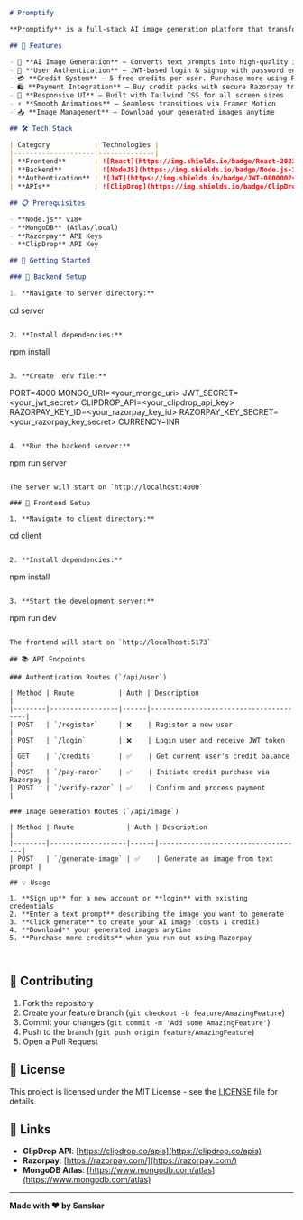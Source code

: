 
```markdown
# Promptify

**Promptify** is a full-stack AI image generation platform that transforms text prompts into stunning visuals. Built with modern technologies, it features a clean UI, a credit-based system, and secure payment integration via Razorpay.

## 🚀 Features

- 🎨 **AI Image Generation** — Converts text prompts into high-quality images using the ClipDrop API
- 🔐 **User Authentication** — JWT-based login & signup with password encryption
- 💳 **Credit System** — 5 free credits per user. Purchase more using Razorpay
- 🛍️ **Payment Integration** — Buy credit packs with secure Razorpay transactions
- 📱 **Responsive UI** — Built with Tailwind CSS for all screen sizes
- ⚡ **Smooth Animations** — Seamless transitions via Framer Motion
- 📥 **Image Management** — Download your generated images anytime

## 🛠️ Tech Stack

| Category           | Technologies |
|--------------------|--------------|
| **Frontend**       | ![React](https://img.shields.io/badge/React-20232A?style=for-the-badge&logo=react) ![Vite](https://img.shields.io/badge/Vite-646CFF?style=for-the-badge&logo=vite&logoColor=white) ![TailwindCSS](https://img.shields.io/badge/TailwindCSS-06B6D4?style=for-the-badge&logo=tailwindcss&logoColor=white) ![Framer Motion](https://img.shields.io/badge/Framer_Motion-0055FF?style=for-the-badge&logo=framer&logoColor=white) |
| **Backend**        | ![NodeJS](https://img.shields.io/badge/Node.js-339933?style=for-the-badge&logo=nodedotjs&logoColor=white) ![ExpressJS](https://img.shields.io/badge/Express.js-000000?style=for-the-badge&logo=express&logoColor=white) ![MongoDB](https://img.shields.io/badge/MongoDB-47A248?style=for-the-badge&logo=mongodb&logoColor=white) ![Mongoose](https://img.shields.io/badge/Mongoose-880000?style=for-the-badge&logo=mongoose&logoColor=white) |
| **Authentication** | ![JWT](https://img.shields.io/badge/JWT-000000?style=for-the-badge&logo=JSON%20web%20tokens&logoColor=white) ![bcrypt](https://img.shields.io/badge/Bcrypt-grey?style=for-the-badge) |
| **APIs**           | ![ClipDrop](https://img.shields.io/badge/ClipDrop_API-black?style=for-the-badge) ![Razorpay](https://img.shields.io/badge/Razorpay-02042B?style=for-the-badge&logo=razorpay&logoColor=white) |

## 📋 Prerequisites

- **Node.js** v18+
- **MongoDB** (Atlas/local)
- **Razorpay** API Keys
- **ClipDrop** API Key

## 🚀 Getting Started

### 🔧 Backend Setup

1. **Navigate to server directory:**
```

cd server

```

2. **Install dependencies:**
```

npm install

```

3. **Create .env file:**
```

PORT=4000
MONGO_URI=<your_mongo_uri>
JWT_SECRET=<your_jwt_secret>
CLIPDROP_API=<your_clipdrop_api_key>
RAZORPAY_KEY_ID=<your_razorpay_key_id>
RAZORPAY_KEY_SECRET=<your_razorpay_key_secret>
CURRENCY=INR

```

4. **Run the backend server:**
```

npm run server

```

The server will start on `http://localhost:4000`

### 🎨 Frontend Setup

1. **Navigate to client directory:**
```

cd client

```

2. **Install dependencies:**
```

npm install

```

3. **Start the development server:**
```

npm run dev

```

The frontend will start on `http://localhost:5173`

## 📚 API Endpoints

### Authentication Routes (`/api/user`)

| Method | Route           | Auth | Description                           |
|--------|-----------------|------|---------------------------------------|
| POST   | `/register`     | ❌    | Register a new user                   |
| POST   | `/login`        | ❌    | Login user and receive JWT token      |
| GET    | `/credits`      | ✅    | Get current user's credit balance     |
| POST   | `/pay-razor`    | ✅    | Initiate credit purchase via Razorpay |
| POST   | `/verify-razor` | ✅    | Confirm and process payment           |

### Image Generation Routes (`/api/image`)

| Method | Route             | Auth | Description                        |
|--------|-------------------|------|------------------------------------|
| POST   | `/generate-image` | ✅    | Generate an image from text prompt |

## 💡 Usage

1. **Sign up** for a new account or **login** with existing credentials
2. **Enter a text prompt** describing the image you want to generate
3. **Click generate** to create your AI image (costs 1 credit)
4. **Download** your generated images anytime
5. **Purchase more credits** when you run out using Razorpay



```

## 🤝 Contributing

1. Fork the repository
2. Create your feature branch (`git checkout -b feature/AmazingFeature`)
3. Commit your changes (`git commit -m 'Add some AmazingFeature'`)
4. Push to the branch (`git push origin feature/AmazingFeature`)
5. Open a Pull Request

## 📄 License

This project is licensed under the MIT License - see the [LICENSE](LICENSE) file for details.

## 🔗 Links

- **ClipDrop API**: [https://clipdrop.co/apis](https://clipdrop.co/apis)
- **Razorpay**: [https://razorpay.com/](https://razorpay.com/)
- **MongoDB Atlas**: [https://www.mongodb.com/atlas](https://www.mongodb.com/atlas)

---

**Made with ❤️ by Sanskar**
```

